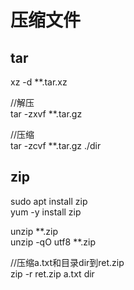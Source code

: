# 压缩文件

## tar
xz -d **.tar.xz  

//解压  
tar -zxvf  **.tar.gz

//压缩  
tar -zcvf **.tar.gz ./dir

## zip

sudo apt install zip  
yum -y install zip

unzip  **.zip  
unzip -qO utf8 **.zip

//压缩a.txt和目录dir到ret.zip  
zip -r ret.zip a.txt dir

